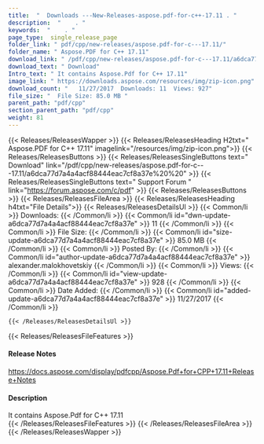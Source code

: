 ```yaml
---
title:  "  Downloads ---New-Releases-aspose.pdf-for-c++-17.11 . " 
description:  "    . " 
keywords:  "    . " 
page_type:  single_release_page
folder_link: " pdf/cpp/new-releases/aspose.pdf-for-c---17.11/"
folder_name: " Aspose.PDF for C++ 17.11"
download_link: " /pdf/cpp/new-releases/aspose.pdf-for-c---17.11/a6dca77d7a4a4acf88444eac7cf8a37e"
download_text: " Download"
Intro_text: " It contains Aspose.Pdf for C++ 17.11"
image_link: " https://downloads.aspose.com/resources/img/zip-icon.png"
download_count: "   11/27/2017  Downloads: 11  Views: 927"
file_size: "  File Size: 85.0 MB "
parent_path: "pdf/cpp"
section_parent_path: "pdf/cpp"
weight: 81 
---
```


{{< Releases/ReleasesWapper >}}
  {{< Releases/ReleasesHeading H2txt=" Aspose.PDF for C++ 17.11" imagelink="/resources/img/zip-icon.png">}}
  {{< Releases/ReleasesButtons >}}
    {{< Releases/ReleasesSingleButtons text=" Download" link="/pdf/cpp/new-releases/aspose.pdf-for-c---17.11/a6dca77d7a4a4acf88444eac7cf8a37e%20%20" >}}
    {{< Releases/ReleasesSingleButtons text=" Support Forum " link="https://forum.aspose.com/c/pdf" >}}
  {{< Releases/ReleasesButtons >}}
  {{< Releases/ReleasesFileArea >}}
    {{< Releases/ReleasesHeading h4txt="File Details">}}
    {{< Releases/ReleasesDetailsUl >}}
            {{< Common/li  >}} Downloads: {{< /Common/li >}} 
      {{< Common/li id="dwn-update-a6dca77d7a4a4acf88444eac7cf8a37e" >}} 11 {{< /Common/li >}} 
      {{< Common/li  >}} File Size: {{< /Common/li >}} 
      {{< Common/li id="size-update-a6dca77d7a4a4acf88444eac7cf8a37e" >}} 85.0 MB {{< /Common/li >}} 
      {{< Common/li  >}} Posted By: {{< /Common/li >}} 
      {{< Common/li id="author-update-a6dca77d7a4a4acf88444eac7cf8a37e" >}} alexander.malokhovetskiy {{< /Common/li >}} 
      {{< Common/li  >}} Views: {{< /Common/li >}} 
      {{< Common/li id="view-update-a6dca77d7a4a4acf88444eac7cf8a37e" >}} 928 {{< /Common/li >}} 
      {{< Common/li  >}} Date Added: {{< /Common/li >}} 
      {{< Common/li id="added-update-a6dca77d7a4a4acf88444eac7cf8a37e" >}} 11/27/2017 {{< /Common/li >}} 

    {{< /Releases/ReleasesDetailsUl >}}

  {{< Releases/ReleasesFileFeatures >}}
      <h4>Release Notes</h4><div><a href="https://docs.aspose.com/display/pdfcpp/Aspose.Pdf+for+CPP+17.11+Release+Notes">https://docs.aspose.com/display/pdfcpp/Aspose.Pdf+for+CPP+17.11+Release+Notes</a></div><h4>Description</h4><div class="HTMLDescription">It contains Aspose.Pdf for C++ 17.11</div>
  {{< /Releases/ReleasesFileFeatures >}}
 {{< /Releases/ReleasesFileArea >}}
{{< /Releases/ReleasesWapper >}}


